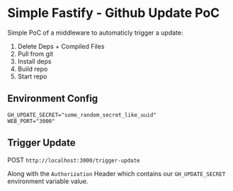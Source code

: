 # Simple Fastify - Github Update PoC

Simple PoC of a middleware to automaticly trigger a update:

1. Delete Deps + Compiled Files
2. Pull from git
3. Install deps
4. Build repo
5. Start repo

## Environment Config

```env
GH_UPDATE_SECRET="some_random_secret_like_uuid"
WEB_PORT="3000"
```

## Trigger Update

POST `http://localhost:3000/trigger-update`

Along with the `Authorization` Header which contains our `GH_UPDATE_SECRET` environment variable value.
